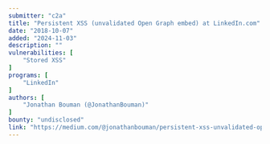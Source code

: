 ```yaml
---
submitter: "c2a"
title: "Persistent XSS (unvalidated Open Graph embed) at LinkedIn.com"
date: "2018-10-07"
added: "2024-11-03"
description: ""
vulnerabilities: [
    "Stored XSS"
]
programs: [
    "LinkedIn"
]
authors: [
    "Jonathan Bouman (@JonathanBouman)"
]
bounty: "undisclosed"
link: "https://medium.com/@jonathanbouman/persistent-xss-unvalidated-open-graph-embed-at-linkedin-com-db6188acedd9"
---
```




